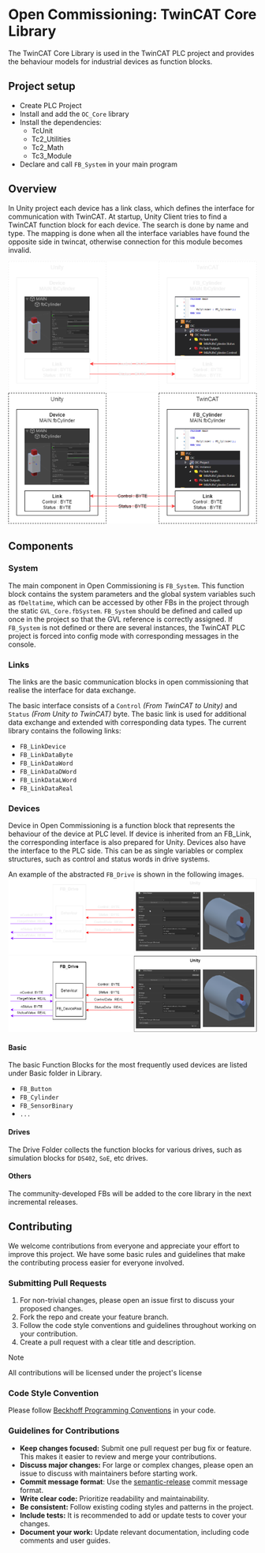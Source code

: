 # Open Commissioning: TwinCAT Core Library

The TwinCAT Core Library is used in the TwinCAT PLC project and provides the behaviour models for industrial devices as function blocks.

## Project setup
+ Create PLC Project
+ Install and add the `OC_Core` library
+ Install the dependencies:
  * TcUnit
  * Tc2_Utilities
  * Tc2_Math
  * Tc3_Module
+ Declare and call `FB_System` in your main program

## Overview
In Unity project each device has a link class, which defines the interface for communication with TwinCAT. 
At startup, Unity Client tries to find a TwinCAT function block for each device. 
The search is done by name and type. The mapping is done when all the interface variables have found the opposite side in twincat, otherwise connection for this module becomes invalid.

![Twincat_Overview](./images/TwinCAT_Overview_dark.png#gh-dark-mode-only)
![Twincat_Overview](./images/TwinCAT_Overview_light.png#gh-light-mode-only)

## Components
### System
The main component in Open Commissioning is `FB_System`. 
This function block contains the system parameters and the global system variables such as `fDeltatime`, which can be accessed by other FBs in the project through the static `GVL_Core.fbSystem`.
`FB_System` should be defined and called up once in the project so that the GVL reference is correctly assigned. 
If `FB_System` is not defined or there are several instances, the TwinCAT PLC project is forced into config mode with corresponding messages in the console.

### Links
The links are the basic communication blocks in open commissioning that realise the interface for data exchange.

The basic interface consists of a `Control` _(From TwinCAT to Unity)_ and `Status` _(From Unity to TwinCAT)_ byte. 
The basic link is used for additional data exchange and extended with corresponding data types. The current library contains the following links:
* `FB_LinkDevice`
* `FB_LinkDataByte`
* `FB_LinkDataWord`
* `FB_LinkDataDWord`
* `FB_LinkDataLWord`
* `FB_LinkDataReal`

### Devices
Device in Open Commissioning is a function block that represents the behaviour of the device at PLC level. 
If device is inherited from an FB_Link, the corresponding interface is also prepared for Unity. 
Devices also have the interface to the PLC side. 
This can be as single variables or complex structures, such as control and status words in drive systems.

An example of the abstracted `FB_Drive` is shown in the following images.
![Device_Example1](./images/Device_Example1_dark.png#gh-dark-mode-only)
![Device_Example1](./images/Device_Example1_light.png#gh-light-mode-only)

#### Basic
The basic Function Blocks for the most frequently used devices are listed under Basic folder in Library.
* `FB_Button`
* `FB_Cylinder`
* `FB_SensorBinary`
* `...`

#### Drives
The Drive Folder collects the function blocks for various drives, such as simulation blocks for `DS402`, `SoE`, etc drives. 

#### Others
The community-developed FBs will be added to the core library in the next incremental releases.

## Contributing
We welcome contributions from everyone and appreciate your effort to improve this project. 
We have some basic rules and guidelines that make the contributing process easier for everyone involved.

### Submitting Pull Requests
  1. For non-trivial changes, please open an issue first to discuss your proposed changes.
  2. Fork the repo and create your feature branch.   
  3. Follow the code style conventions and guidelines throughout working on your contribution.   
  4. Create a pull request with a clear title and description.

> [!NOTE]
> All contributions will be licensed under the project's license

### Code Style Convention
Please follow [Beckhoff Programming Conventions](https://infosys.beckhoff.com/english.php?content=../content/1033/tc3_plc_intro/12049233675.html&id=6398798947359024199) in your code.

### Guidelines for Contributions
- **Keep changes focused:** Submit one pull request per bug fix or feature. This makes it easier to review and merge your contributions.
- **Discuss major changes:** For large or complex changes, please open an issue to discuss with maintainers before starting work.
- **Commit message format**: Use the [semantic-release](https://semantic-release.gitbook.io/semantic-release#commit-message-format) commit message format.
- **Write clear code:** Prioritize readability and maintainability.
- **Be consistent:** Follow existing coding styles and patterns in the project.
- **Include tests:** It is recommended to add or update tests to cover your changes.
- **Document your work:** Update relevant documentation, including code comments and user guides.



